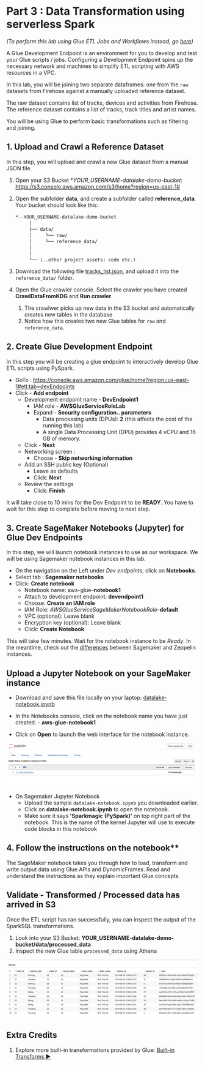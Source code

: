 # Part 3 : Data Transformation using serverless Spark 
_(To perform this lab using Glue ETL Jobs and Workflows instead, go [here](../lab3/))_

A Glue Development Endpoint is an environment for you to develop and test your Glue scripts / jobs.
Configuring a Development Endpoint spins up the necessary network and machines to simplify ETL scripting with AWS resources in a VPC. 

In this lab, you will be joining two separate dataframes: one from the `raw` datasets from Firehose against a manually uploaded reference dataset.

The raw dataset contains list of tracks, devices and activities from Firehose. 
The reference dataset contains a list of tracks, track titles and artist names.

You will be using Glue to perform basic transformations such as filtering and joining. 

## 1. Upload and Crawl a Reference Dataset
In this step, you will upload and crawl a new Glue dataset from a manual JSON file.

1. Open your S3 Bucket **YOUR_USERNAME-datalake-demo-bucket*: https://s3.console.aws.amazon.com/s3/home?region=us-east-1#
2. Open the subfolder **data**, and create a subfolder called **reference_data**. Your bucket should look like this: 

    ```
    *--YOUR_USERNAME-datalake-demo-bucket
         │
         ├── data/
         │     └── raw/
         │     └── reference_data/
         │     
         │
         └── (..other project assets: code etc.)
    ```
3. Download the following file [tracks_list.json](https://raw.githubusercontent.com/czhc/serverless-datalake-on-aws/master/lab3/tracks_list.json), and upload it into the `reference_data/` folder.

4. Open the Glue crawler console. Select the crawler you have created **CrawlDataFromKDG** and **Run crawler**.
	1. The crawlwer picks up new data in the S3 bucket and automatically creates new tables in the database
	2. Notice how this creates two new Glue tables for `raw` and `reference_data`. 
	

## 2. Create Glue Development Endpoint
In this step you will be creating a glue endpoint to interactively develop Glue ETL scripts using PySpark.

* GoTo : https://console.aws.amazon.com/glue/home?region=us-east-1#etl:tab=devEndpoints
* Click - **Add endpoint**
  * Development endpoint name - **DevEndpoint1**
    * IAM role - **AWSGlueServiceRoleLab**
    * Expand - **Security configuration.. parameters**
      * Data processing units (DPUs): **2** (this affects the cost of the running this lab)
      * A single Data Processing Unit (DPU) provides 4 vCPU and 16 GB of memory.
  * Click - **Next**
  * Networking screen :
    * Choose - **Skip networking information**
  * Add an SSH public key (Optional)
    * Leave as defaults
    * Click: **Next**
  * Review the settings
    * Click: **Finish**

It will take close to 10 mins for the Dev Endpoint to be **READY**.
You have to wait for this step to complete before moving to next step.


## 3. Create SageMaker Notebooks (Jupyter) for Glue Dev Endpoints

In this step, we will launch notebook instances to use as our workspace. We will be using Sagemaker notebook instances in this lab. 

* On the navigation on the Left under *Dev endpoints*, click on **Notebooks**.
* Select tab : **Sagemaker notebooks**
* Click: **Create notebook**
  * Notebook name: aws-glue-**notebook1**
  * Attach to development endpoint: **devendpoint1**
  * Choose: **Create an IAM role**
  * IAM Role: *AWSGlueServiceSageMakerNotebookRole*-**default**
  * VPC (optional): Leave blank
  * Encryption key (optional): Leave blank
  * Click: **Create Notebook**

This will take few minutes. Wait for the notebook instance to be *Ready*.
In the meantime, check out the [differences](https://docs.aws.amazon.com/glue/latest/dg/notebooks-with-glue.html) between Sagemaker and Zeppelin instances.

## Upload a Jupyter Notebook on your SageMaker instance

- Download and save this file locally on your laptop: [datalake-notebook.ipynb](https://raw.githubusercontent.com/czhc/serverless-datalake-on-aws/master/lab3/datalake-notebook.ipynb)

- In the Notebooks console, click on the notebook name you have just created: - **aws-glue-notebook1**

- Click on **Open** to launch the web interface for the notebook instance.

![Notebook instance](./img/notebook-console.png)


- On Sagemaker Jupyter Notebook 
  - Upload the sample `datalake-notebook.ipynb` you downloaded earlier.
  - Click on **datalake-notebook.ipynb** to open the notebook.
  - Make sure it says **'Sparkmagic (PySpark)'** on top right part of the notebook.
    This is the name of the kernel Jupyter will use to execute code blocks in this notebook


## 4. Follow the instructions on the notebook**

The SageMaker notebook takes you through how to load, transform and write output data using Glue APIs and DynamicFrames.
Read and understand the instructions as they explain important Glue concepts.



## Validate - Transformed / Processed data has arrived in S3

Once the ETL script has ran successfully, you can inspect the output of the SparkSQL transformations.

1. Look into your S3 Bucket: **YOUR_USERNAME-datalake-demo-bucket/data/processed_data**
2. Inspect the new Glue table `processed_data` using Athena

![output data](./img/processed_data.png)


## Extra Credits

1. Explore more built-in transformations provided by Glue: [Built-in Transforms :arrow_forward:](https://docs.aws.amazon.com/glue/latest/dg/built-in-transforms.html)

